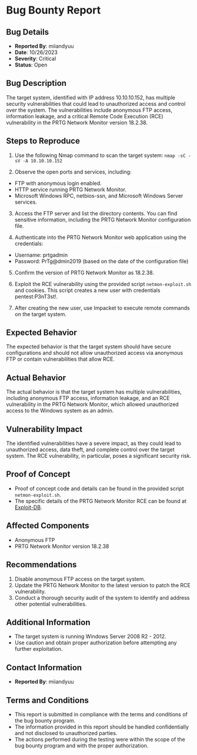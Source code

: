 # Bug Bounty Report

## Bug Details
- **Reported By**: miiandyuu
- **Date**: 10/26/2023
- **Severity**: Critical
- **Status**: Open

## Bug Description
The target system, identified with IP address 10.10.10.152, has multiple security vulnerabilities that could lead to unauthorized access and control over the system. The vulnerabilities include anonymous FTP access, information leakage, and a critical Remote Code Execution (RCE) vulnerability in the PRTG Network Monitor version 18.2.38.

## Steps to Reproduce
1. Use the following Nmap command to scan the target system:
`nmap -sC -sV -A 10.10.10.152`

2. Observe the open ports and services, including:
- FTP with anonymous login enabled.
- HTTP service running PRTG Network Monitor.
- Microsoft Windows RPC, netbios-ssn, and Microsoft Windows Server services.

3. Access the FTP server and list the directory contents. You can find sensitive information, including the PRTG Network Monitor configuration file.

4. Authenticate into the PRTG Network Monitor web application using the credentials:
- Username: prtgadmin
- Password: PrTg@dmin2019 (based on the date of the configuration file)

5. Confirm the version of PRTG Network Monitor as 18.2.38.

6. Exploit the RCE vulnerability using the provided script `netmon-exploit.sh` and cookies. This script creates a new user with credentials pentest:P3nT3st!.

7. After creating the new user, use Impacket to execute remote commands on the target system.

## Expected Behavior
The expected behavior is that the target system should have secure configurations and should not allow unauthorized access via anonymous FTP or contain vulnerabilities that allow RCE.

## Actual Behavior
The actual behavior is that the target system has multiple vulnerabilities, including anonymous FTP access, information leakage, and an RCE vulnerability in the PRTG Network Monitor, which allowed unauthorized access to the Windows system as an admin.

## Vulnerability Impact
The identified vulnerabilities have a severe impact, as they could lead to unauthorized access, data theft, and complete control over the target system. The RCE vulnerability, in particular, poses a significant security risk.

## Proof of Concept
- Proof of concept code and details can be found in the provided script `netmon-exploit.sh`.
- The specific details of the PRTG Network Monitor RCE can be found at [Exploit-DB](https://www.exploit-db.com/exploits/46527).

## Affected Components
- Anonymous FTP
- PRTG Network Monitor version 18.2.38

## Recommendations
1. Disable anonymous FTP access on the target system.
2. Update the PRTG Network Monitor to the latest version to patch the RCE vulnerability.
3. Conduct a thorough security audit of the system to identify and address other potential vulnerabilities.

## Additional Information
- The target system is running Windows Server 2008 R2 - 2012.
- Use caution and obtain proper authorization before attempting any further exploitation.

## Contact Information
- **Reported By**: miiandyuu

## Terms and Conditions
- This report is submitted in compliance with the terms and conditions of the bug bounty program.
- The information provided in this report should be handled confidentially and not disclosed to unauthorized parties.
- The actions performed during the testing were within the scope of the bug bounty program and with the proper authorization.